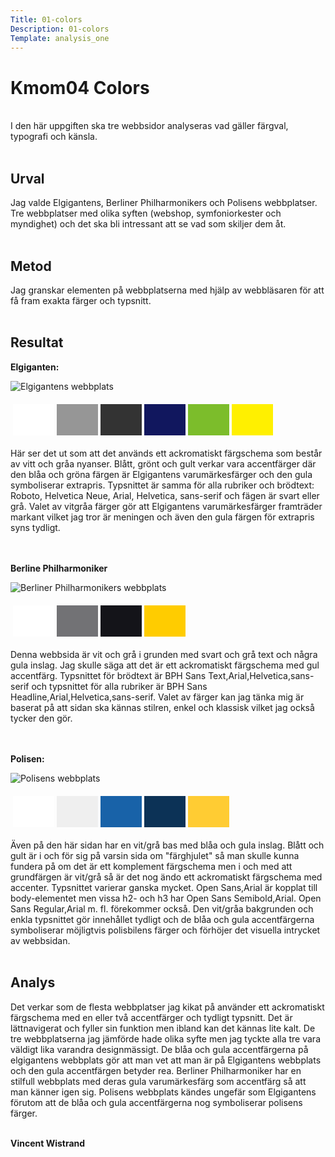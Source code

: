 ```yaml
---
Title: 01-colors
Description: 01-colors
Template: analysis_one
---
```


# Kmom04 Colors
<br>
I den här uppgiften ska tre webbsidor analyseras vad gäller färgval, typografi och känsla.<br><br>

Urval
-----------------------

Jag valde Elgigantens, Berliner Philharmonikers och Polisens webbplatser.
Tre webbplatser med olika syften (webshop, symfoniorkester och myndighet) och det ska bli intressant att se vad som skiljer dem åt.<br><br>

Metod
-----------------------

Jag granskar elementen på webbplatserna med hjälp av webbläsaren för att få fram exakta färger och typsnitt.<br><br>

Resultat
-----------------------
<b>Elgiganten:</b><br>
<p class="img-parent"><img src="../assets/img/elgiganten.PNG" alt="Elgigantens webbplats"></p>
<table style="border-spacing: 4px; border-collapse: separate">
<tr>
<td style="height: 50px; width: 50px; background-color: white">
<td style="height: 50px; width: 50px; background-color: #969696">
<td style="height: 50px; width: 50px; background-color: #333">
<td style="height: 50px; width: 50px; background-color: #11175e">
<td style="height: 50px; width: 50px; background-color: #7cbd2b">
<td style="height: 50px; width: 50px; background-color: #fff000">
</tr>
</table>
Här ser det ut som att det används ett ackromatiskt färgschema som består av vitt och gråa nyanser. Blått, grönt och gult verkar vara accentfärger där den blåa och gröna
färgen är Elgigantens varumärkesfärger och den gula symboliserar extrapris.
Typsnittet är samma för alla rubriker och brödtext: Roboto, Helvetica Neue, Arial, Helvetica, sans-serif och fägen är svart eller grå. Valet av vitgråa färger gör att Elgigantens varumärkesfärger framträder markant vilket jag tror är meningen och även den gula färgen för extrapris syns tydligt.
<br><br><br>

<b>Berline Philharmoniker</b><br>
<p class="img-parent"><img src="../assets/img/berliner.PNG" alt="Berliner Philharmonikers webbplats"></p>
<table style="border-spacing: 4px; border-collapse: separate">
<tr>
<td style="height: 50px; width: 50px; background-color: #fff">
<td style="height: 50px; width: 50px; background-color: #727275">
<td style="height: 50px; width: 50px; background-color: #141419">
<td style="height: 50px; width: 50px; background-color: #fc0">
</tr>
</table>
Denna webbsida är vit och grå i grunden med svart och grå text och några gula inslag.
Jag skulle säga att det är ett ackromatiskt färgschema med gul accentfärg.
Typsnittet för brödtext är BPH Sans Text,Arial,Helvetica,sans-serif och typsnittet för alla rubriker är BPH Sans Headline,Arial,Helvetica,sans-serif. Valet av färger
kan jag tänka mig är baserat på att sidan ska kännas stilren, enkel och klassisk vilket
jag också tycker den gör.

<br><br>
<b>Polisen:</b><br>
<p class="img-parent"><img src="../assets/img/polisen.PNG" alt="Polisens webbplats"></p>
<table style="border-spacing: 4px; border-collapse: separate">
<tr>
<td style="height: 50px; width: 50px; background-color: #fff">
<td style="height: 50px; width: 50px; background-color: #efefef">
<td style="height: 50px; width: 50px; background-color: #1862a8">
<td style="height: 50px; width: 50px; background-color: #0c3256">
<td style="height: 50px; width: 50px; background-color: #ffcc33">
</tr>
</table>

Även på den här sidan har en vit/grå bas med blåa och gula inslag. Blått och gult är i och för sig på varsin sida om "färghjulet" så man skulle kunna fundera på om det är ett komplement färgschema men i och med att grundfärgen är vit/grå så är det nog ändo ett ackromatiskt färgschema med accenter. Typsnittet varierar ganska mycket. Open Sans,Arial är kopplat till body-elementet men vissa h2- och h3 har Open Sans Semibold,Arial. Open Sans Regular,Arial m. fl. förekommer också. Den vit/gråa bakgrunden och enkla typsnittet gör innehållet tydligt och de blåa och gula accentfärgerna symboliserar möjligtvis polisbilens färger och förhöjer det visuella intrycket av webbsidan.<br><br>


Analys
-----------------------

Det verkar som de flesta webbplatser jag kikat på använder ett ackromatiskt färgschema med en eller två accentfärger och tydligt typsnitt. Det är lättnavigerat och fyller sin funktion men ibland kan det kännas lite kalt. De tre webbplatserna jag jämförde hade olika syfte men jag tyckte alla tre vara väldigt lika varandra designmässigt. De blåa och gula accentfärgerna på elgigantens webbplats gör att man vet att man är på Elgigantens webbplats och den gula accentfärgen betyder rea. Berliner Philharmoniker har en stilfull webbplats med deras gula varumärkesfärg som accentfärg så att man känner igen sig. Polisens webbplats kändes ungefär som Elgigantens förutom att de blåa och gula accentfärgerna nog symboliserar polisens färger.<br><br>


<b>Vincent Wistrand<b>
